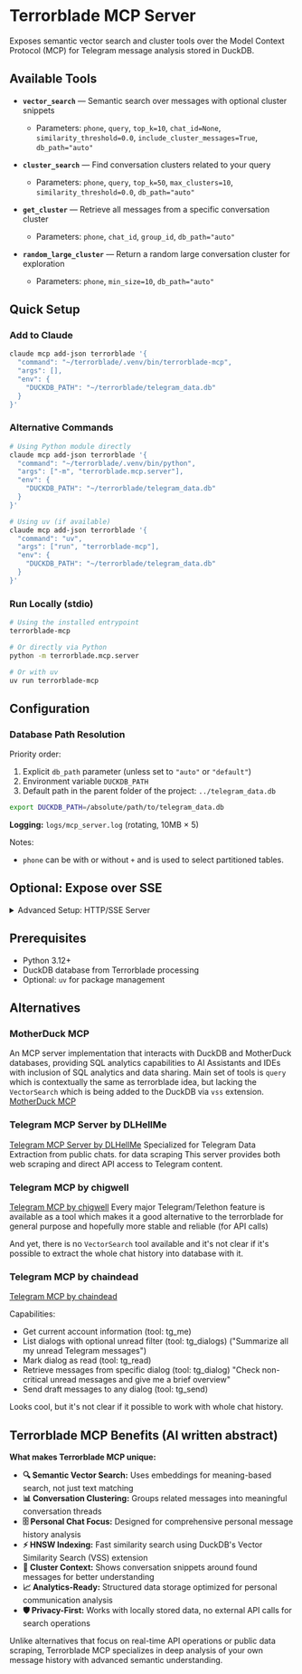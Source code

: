 # Terrorblade MCP Server

Exposes semantic vector search and cluster tools over the Model Context Protocol (MCP) for Telegram message analysis stored in DuckDB.

## Available Tools

- **`vector_search`** — Semantic search over messages with optional cluster snippets
  - Parameters: `phone`, `query`, `top_k=10`, `chat_id=None`, `similarity_threshold=0.0`, `include_cluster_messages=True`, `db_path="auto"`

- **`cluster_search`** — Find conversation clusters related to your query
  - Parameters: `phone`, `query`, `top_k=50`, `max_clusters=10`, `similarity_threshold=0.0`, `db_path="auto"`

- **`get_cluster`** — Retrieve all messages from a specific conversation cluster
  - Parameters: `phone`, `chat_id`, `group_id`, `db_path="auto"`

- **`random_large_cluster`** — Return a random large conversation cluster for exploration
  - Parameters: `phone`, `min_size=10`, `db_path="auto"`


## Quick Setup

### Add to Claude

```bash
claude mcp add-json terrorblade '{
  "command": "~/terrorblade/.venv/bin/terrorblade-mcp",
  "args": [],
  "env": {
    "DUCKDB_PATH": "~/terrorblade/telegram_data.db"
  }
}'
```

### Alternative Commands

```bash
# Using Python module directly
claude mcp add-json terrorblade '{
  "command": "~/terrorblade/.venv/bin/python",
  "args": ["-m", "terrorblade.mcp.server"],
  "env": {
    "DUCKDB_PATH": "~/terrorblade/telegram_data.db"
  }
}'  

# Using uv (if available)
claude mcp add-json terrorblade '{
  "command": "uv",
  "args": ["run", "terrorblade-mcp"],
  "env": {
    "DUCKDB_PATH": "~/terrorblade/telegram_data.db"
  }
}'
```

### Run Locally (stdio)

```bash
# Using the installed entrypoint
terrorblade-mcp

# Or directly via Python
python -m terrorblade.mcp.server

# Or with uv
uv run terrorblade-mcp
```

## Configuration

### Database Path Resolution

Priority order:

1. Explicit `db_path` parameter (unless set to `"auto"` or `"default"`)
2. Environment variable `DUCKDB_PATH`
3. Default path in the parent folder of the project: `../telegram_data.db`

```bash
export DUCKDB_PATH=/absolute/path/to/telegram_data.db
```

**Logging:** `logs/mcp_server.log` (rotating, 10MB × 5)


Notes:

- `phone` can be with or without `+` and is used to select partitioned tables.

## Optional: Expose over SSE

<details>
<summary>Advanced Setup: HTTP/SSE Server</summary>

Run the stdio server and expose it over SSE using a small proxy:

```bash
# Install the proxy (Rust)
cargo install rmcp-proxy

# Start SSE proxy on localhost:8787, wrapping the stdio MCP server
RUST_LOG=error mcp-proxy --sse-port 8787 -- python -m terrorblade.mcp.server
```

Create a reverse SSH tunnel from the VPS to your local machine:

```bash
# On your local machine
ssh -N -R 127.0.0.1:8788:localhost:8787 vps_user@vps_host

# Optional: keepalive
# autossh -M 0 -N -o ServerAliveInterval=30 -o ServerAliveCountMax=3 -R 127.0.0.1:8788:localhost:8787 vps_user@vps_host
```

On the VPS, you can proxy `http://127.0.0.1:8788` via Nginx (example):

```nginx
server {
  listen 80;
  server_name your-domain.example;

  location /mcp/ {
    proxy_pass http://127.0.0.1:8788/;
    proxy_set_header Host $host;
    proxy_set_header X-Forwarded-For $proxy_add_x_forwarded_for;
    proxy_set_header X-Forwarded-Proto $scheme;
  }
}
```

Later, add OAuth in front of this location (e.g., with `oauth2-proxy`) and have clients send an `Authorization: Bearer ...` header. The `mcp-proxy` supports adding headers when acting as an SSE client if you later reverse the direction.

</details>

## Prerequisites

- Python 3.12+
- DuckDB database from Terrorblade processing
- Optional: `uv` for package management

## Alternatives

### MotherDuck MCP
An MCP server implementation that interacts with DuckDB and MotherDuck databases, providing SQL analytics capabilities to AI Assistants and IDEs with inclusion of SQL analytics and data sharing. Main set of tools is `query` which is contextually the same as terrorblade idea, but lacking the `VectorSearch` which is being added to the DuckDB via `vss` extension.
[MotherDuck MCP](https://github.com/motherduckdb/mcp-server-motherduck)

### Telegram MCP Server by DLHellMe

[Telegram MCP Server by DLHellMe](https://github.com/DLHellMe/telegram-mcp-server)
Specialized for Telegram Data Extraction from public chats. for data scraping
This server provides both web scraping and direct API access to Telegram content.

### Telegram MCP by chigwell

[Telegram MCP by chigwell](https://github.com/chigwell/telegram-mcp)
Every major Telegram/Telethon feature is available as a tool which makes it a good alternative to the terrorblade for general purpose and hopefully more stable and reliable (for API calls)

And yet, there is no `VectorSearch` tool available and it's not clear if it's possible to extract the whole chat history into database with it.

### Telegram MCP by chaindead

[Telegram MCP by chaindead](https://github.com/chaindead/telegram-mcp)

Capabilities:

- Get current account information (tool: tg_me)
- List dialogs with optional unread filter (tool: tg_dialogs) ("Summarize all my unread Telegram messages")
- Mark dialog as read (tool: tg_read)
- Retrieve messages from specific dialog (tool: tg_dialog) "Check non-critical unread messages and give me a brief overview"
- Send draft messages to any dialog (tool: tg_send)

Looks cool, but it's not clear if it possible to work with whole chat history.

## Terrorblade MCP Benefits (AI written abstract)

**What makes Terrorblade MCP unique:**

- **🔍 Semantic Vector Search:** Uses embeddings for meaning-based search, not just text matching
- **📊 Conversation Clustering:** Groups related messages into meaningful conversation threads  
- **🗄️ Personal Chat Focus:** Designed for comprehensive personal message history analysis
- **⚡ HNSW Indexing:** Fast similarity search using DuckDB's Vector Similarity Search (VSS) extension
- **🔗 Cluster Context:** Shows conversation snippets around found messages for better understanding
- **📈 Analytics-Ready:** Structured data storage optimized for personal communication analysis
- **🛡️ Privacy-First:** Works with locally stored data, no external API calls for search operations

Unlike alternatives that focus on real-time API operations or public data scraping, Terrorblade MCP specializes in deep analysis of your own message history with advanced semantic understanding.

